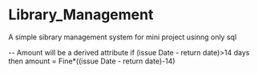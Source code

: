 # Library_Management
A simple sibrary management system for mini project usinng only sql

-- Amount will be a derived attribute
if (issue Date - return date)>14 days
then amount = Fine*((issue Date - return date)-14)
